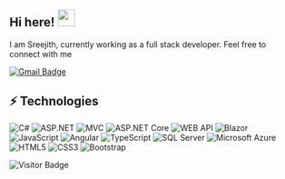 ## Hi here! <img src="https://github.com/sreejithishere/happybirth/blob/main/wave.gif" width="30px">

I am Sreejith, currently working as a full stack developer. Feel free to connect with me

[![Gmail Badge](https://img.shields.io/badge/-sreejithrkylm@gmail.com-c14438?style=flat-square&logo=Gmail&logoColor=white&link=mailto:sreejithrkylm@gmail.com)](mailto:sreejithrkylm@gmail.com)

## ⚡ Technologies

![C#](https://img.shields.io/badge/c%23-%23239120.svg?style=flat-square&logo=c-sharp&logoColor=white")
![ASP.NET](https://img.shields.io/badge/-ASP.NET-White?style=flat-square)
![MVC](https://img.shields.io/badge/-MVC-White?style=flat-square)
![ASP.NET Core](https://img.shields.io/badge/-ASP.NET%20Core-White?style=flat-square)
![WEB API](https://img.shields.io/badge/-%20WEB%20API-White?style=flat-square)
![Blazor](https://img.shields.io/badge/-%20Blazor-White?style=flat-square)
![JavaScript](https://img.shields.io/badge/-JavaScript-black?style=flat-square&logo=javascript)
![Angular](https://img.shields.io/badge/angular-%23DD0031.svg?style=flat-square&logo=angular&logoColor=white")
![TypeScript](https://img.shields.io/badge/-TypeScript-007ACC?style=flat-square&logo=typescript)
![SQL Server](https://img.shields.io/badge/-SQL%20Server-black?style=flat-square&logo=mysql)
![Microsoft Azure](https://img.shields.io/badge/Microsoft%20Azure-232F7E?style=flat-square&logo=microsoft-azure)
![HTML5](https://img.shields.io/badge/-HTML5-E34F26?style=flat-square&logo=html5&logoColor=white)
![CSS3](https://img.shields.io/badge/-CSS3-1572B6?style=flat-square&logo=css3)
![Bootstrap](https://img.shields.io/badge/-Bootstrap-563D7C?style=flat-square&logo=bootstrap)

![Visitor Badge](https://visitor-badge.laobi.icu/badge?page_id=sreejithrkylm)
